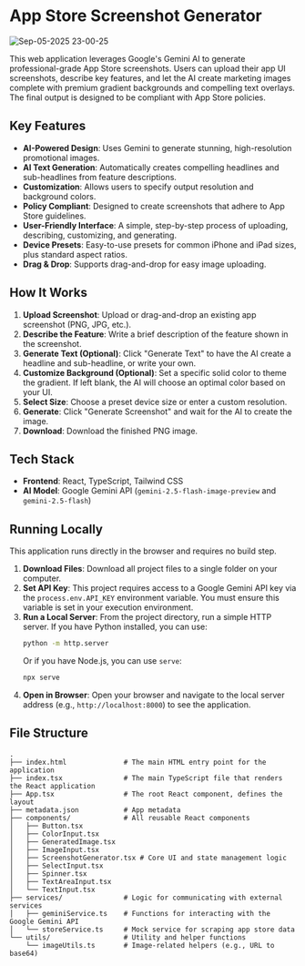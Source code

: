 # App Store Screenshot Generator
![Sep-05-2025 23-00-25](https://github.com/user-attachments/assets/936ecf44-21ad-41bd-b2b6-28b7c1b986ba)



This web application leverages Google's Gemini AI to generate professional-grade App Store screenshots. Users can upload their app UI screenshots, describe key features, and let the AI create marketing images complete with premium gradient backgrounds and compelling text overlays. The final output is designed to be compliant with App Store policies.

## Key Features

-   **AI-Powered Design**: Uses Gemini to generate stunning, high-resolution promotional images.
-   **AI Text Generation**: Automatically creates compelling headlines and sub-headlines from feature descriptions.
-   **Customization**: Allows users to specify output resolution and background colors.
-   **Policy Compliant**: Designed to create screenshots that adhere to App Store guidelines.
-   **User-Friendly Interface**: A simple, step-by-step process of uploading, describing, customizing, and generating.
-   **Device Presets**: Easy-to-use presets for common iPhone and iPad sizes, plus standard aspect ratios.
-   **Drag & Drop**: Supports drag-and-drop for easy image uploading.

## How It Works

1.  **Upload Screenshot**: Upload or drag-and-drop an existing app screenshot (PNG, JPG, etc.).
2.  **Describe the Feature**: Write a brief description of the feature shown in the screenshot.
3.  **Generate Text (Optional)**: Click "Generate Text" to have the AI create a headline and sub-headline, or write your own.
4.  **Customize Background (Optional)**: Set a specific solid color to theme the gradient. If left blank, the AI will choose an optimal color based on your UI.
5.  **Select Size**: Choose a preset device size or enter a custom resolution.
6.  **Generate**: Click "Generate Screenshot" and wait for the AI to create the image.
7.  **Download**: Download the finished PNG image.

## Tech Stack

-   **Frontend**: React, TypeScript, Tailwind CSS
-   **AI Model**: Google Gemini API (`gemini-2.5-flash-image-preview` and `gemini-2.5-flash`)

## Running Locally

This application runs directly in the browser and requires no build step.

1.  **Download Files**: Download all project files to a single folder on your computer.
2.  **Set API Key**: This project requires access to a Google Gemini API key via the `process.env.API_KEY` environment variable. You must ensure this variable is set in your execution environment.
3.  **Run a Local Server**: From the project directory, run a simple HTTP server. If you have Python installed, you can use:
    ```bash
    python -m http.server
    ```
    Or if you have Node.js, you can use `serve`:
    ```bash
    npx serve
    ```
4.  **Open in Browser**: Open your browser and navigate to the local server address (e.g., `http://localhost:8000`) to see the application.

## File Structure

```
.
├── index.html              # The main HTML entry point for the application
├── index.tsx               # The main TypeScript file that renders the React application
├── App.tsx                 # The root React component, defines the layout
├── metadata.json           # App metadata
├── components/             # All reusable React components
│   ├── Button.tsx
│   ├── ColorInput.tsx
│   ├── GeneratedImage.tsx
│   ├── ImageInput.tsx
│   ├── ScreenshotGenerator.tsx # Core UI and state management logic
│   ├── SelectInput.tsx
│   ├── Spinner.tsx
│   ├── TextAreaInput.tsx
│   └── TextInput.tsx
├── services/               # Logic for communicating with external services
│   ├── geminiService.ts    # Functions for interacting with the Google Gemini API
│   └── storeService.ts     # Mock service for scraping app store data
└── utils/                  # Utility and helper functions
    └── imageUtils.ts       # Image-related helpers (e.g., URL to base64)
```
